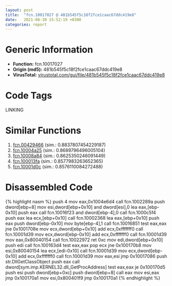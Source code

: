 ```yaml
---
layout: post
title:  "fcn.10017027 @ 481b545f5c18f2fce1caac67ddc419e8"
date:   2021-08-30 15:52:19 +0300
categories: report
---
```


# Generic Information
- **Function:** fcn.10017027
- **Origin (md5):** 481b545f5c18f2fce1caac67ddc419e8
- **VirusTotal:** [virustotal.com/gui/file/481b545f5c18f2fce1caac67ddc419e8][virustotal_ref]

# Code Tags
<span class="tag" id="LINKING">LINKING</span>


# Similar Functions

1. [fcn.00429466][similar_1_ref] (sim.: 0.8837807454229187)
2. [fcn.10004a25][similar_2_ref] (sim.: 0.8689796496005104)
3. [fcn.10008a84][similar_3_ref] (sim.: 0.8625350246091449)
4. [fcn.100013fa][similar_4_ref] (sim.: 0.8577983263652365)
5. [fcn.10001d0c][similar_5_ref] (sim.: 0.8576110084272488)


# Disassembled Code

{% highlight nasm %}
push 4
mov eax,0x1004e6d4
call fcn.1002289a
push dword[ebp+8]
mov esi,dword[ebp+0x10]
and dword[esi],0
lea eax,[ebp-0x10]
push eax
call fcn.10016f23
and dword[ebp-4],0
call fcn.1000c5f4
push eax
lea ecx,[ebp+0x10]
call fcn.10002368
lea eax,[ebp+0x10]
push eax
push dword[ebp-0x10]
mov byte[ebp-4],1
call fcn.10016851
test eax,eax
jne 0x1001708e
mov ecx,dword[ebp+0x10]
add ecx,0xfffffff0
call fcn.10001d39
mov ecx,dword[ebp-0x10]
add ecx,0xfffffff0
call fcn.10001d39
mov eax,0x80040154
call fcn.10022972
ret 0xc
mov edi,dword[ebp+0x10]
push edi
call fcn.100163d4
test eax,eax
pop ecx
jne 0x100170b8
mov esi,0x80040154
lea ecx,[edi-0x10]
call fcn.10001d39
mov ecx,dword[ebp-0x10]
add ecx,0xfffffff0
call fcn.10001d39
mov eax,esi
jmp 0x10017086
push str.DllGetClassObject
push eax
call dword[sym.imp.KERNEL32.dll_GetProcAddress]
test eax,eax
je 0x100170d5
push esi
push dword[ebp+0xc]
push dword[ebp+8]
call eax
mov esi,eax
jmp 0x100170a1
mov esi,0x800401f9
jmp 0x100170a1
{% endhighlight %}


[similar_1_ref]: /report/fcn.00429466@7b00dd8f2abf54a73bfb09681334ff78
[similar_2_ref]: /report/fcn.10004a25@481b545f5c18f2fce1caac67ddc419e8
[similar_3_ref]: /report/fcn.10008a84@e5d49e0823e602f2ee948ac39d32c1eb
[similar_4_ref]: /report/fcn.100013fa@dc3e2cdf680078d293de3e2d92ba613c
[similar_5_ref]: /report/fcn.10001d0c@dc3e2cdf680078d293de3e2d92ba613c
[virustotal_ref]: https://www.virustotal.com/gui/file/481b545f5c18f2fce1caac67ddc419e8